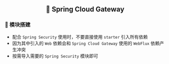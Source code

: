 <h2 align="center">📔 Spring Cloud Gateway</h2>

### 🧰 模块搭建

* 配合 `Spring Security` 使用时，不要直接使用 `starter` 引入所有依赖
* 因为其中引入的 `Web` 依赖会和 `Spring Cloud Gateway` 使用的 `WebFlux` 依赖产生冲突
* 按需导入需要的 `Spring Security` 模块即可
